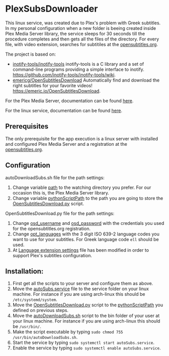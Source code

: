 # PlexSubsDownloader
This linux service, was created due to Plex's problem with Greek subtitles. In my personal configuration when a new folder is beeing created inside Plex Media Server library, the service sleeps for 30 seconds till the procedure completes and then gets all the files of the directory. For every file, with video extension, searches for subtitiles at the [opensubtitles.org](https://www.opensubtitles.org/). 

The project is based on:
* [inotify-tools/inotify-tools](https://github.com/inotify-tools/inotify-tools) inotify-tools is a C library and a set of command-line programs providing a simple interface to inotify. https://github.com/inotify-tools/inotify-tools/wiki.
* [emericg/OpenSubtitlesDownload](https://github.com/emericg/OpenSubtitlesDownload) Automatically find and download the right subtitles for your favorite videos! https://emeric.io/OpenSubtitlesDownload.

For the Plex Media Server, documentation can be found [here](https://wiki.archlinux.org/index.php/plex).

For the linux service, documentation can be found [here](https://arashmilani.com/post?id=86).

## Prerequisites
The only prerequisite for the app execution is a linux server with installed and configured Plex Media Server and a registration at the [opensubtitles.org](https://www.opensubtitles.org/).

## Configuration
autoDownloadSubs.sh file for the path settings:
1. Change variable [path](https://github.com/xrhstosmour/PlexSubsDownloader/blob/master/Scripts/autoDownloadSubs.sh#L3) to the watching directory you prefer. For our occasion this is, the Plex Media Server library.
2. Change variable [pythonScriptPath](https://github.com/xrhstosmour/PlexSubsDownloader/blob/master/Scripts/autoDownloadSubs.sh#L4) to the path you are going to store the [OpenSubtitlesDownload.py](https://github.com/xrhstosmour/PlexSubsDownloader/blob/master/Scripts/OpenSubtitlesDownload.py) script.

OpenSubtitlesDownload.py file for the path settings:
1. Change [osd_username](https://github.com/xrhstosmour/PlexSubsDownloader/blob/master/Scripts/OpenSubtitlesDownload.py#L63) and [osd_password](https://github.com/xrhstosmour/PlexSubsDownloader/blob/master/Scripts/OpenSubtitlesDownload.py#L64) with the credentials you used for the opensubtitles.org registration.
2. Change [opt_languages](https://github.com/xrhstosmour/PlexSubsDownloader/blob/master/Scripts/OpenSubtitlesDownload.py#L73) with the 3 digit ISO 639-2 language codes you want to use for your subtitles. For Greek language code ``ell`` should be used.
3. At [Language extension settings](https://github.com/xrhstosmour/PlexSubsDownloader/blob/master/Scripts/OpenSubtitlesDownload.py#L77-L78) file has been modified in order to support Plex's subtitles configuration. 

## Installation:
1. First get all the scripts to your server and configure them as above. 
2. Move the [autoSubs.service](https://github.com/xrhstosmour/PlexSubsDownloader/blob/master/Scripts/autoSubs.service) file to the service folder on your linux machine. For instance if you are using arch-linux this should be ``/etc/systemd/system``.
3. Move the [OpenSubtitlesDownload.py](https://github.com/xrhstosmour/PlexSubsDownloader/blob/master/Scripts/OpenSubtitlesDownload.py) script to the [pythonScriptPath](https://github.com/xrhstosmour/PlexSubsDownloader/blob/master/Scripts/autoDownloadSubs.sh#L4) you defined on previous steps.
4. Move the [autoDownloadSubs.sh](https://github.com/xrhstosmour/PlexSubsDownloader/blob/master/Scripts/autoDownloadSubs.sh) script to the bin folder of your user at your linux machine. For instance if you are using arch-linux this should be ``/usr/bin/``.
5. Make the script executable by typing ``sudo chmod 755 /usr/bin/autoDownloadSubs.sh``.
6. Start the service by typing ``sudo systemctl start autoSubs.service``.
7. Enable the service by typing ``sudo systemctl enable autoSubs.service``.
